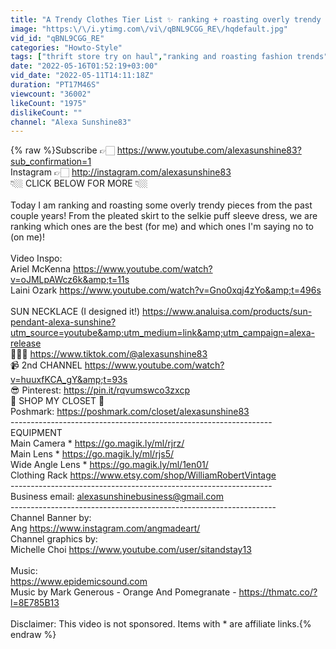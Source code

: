 ```yaml
---
title: "A Trendy Clothes Tier List ✨ ranking + roasting overly trendy clothes ✨"
image: "https:\/\/i.ytimg.com\/vi\/qBNL9CGG_RE\/hqdefault.jpg"
vid_id: "qBNL9CGG_RE"
categories: "Howto-Style"
tags: ["thrift store try on haul","ranking and roasting fashion trends","trends I don't like"]
date: "2022-05-16T01:52:19+03:00"
vid_date: "2022-05-11T14:11:18Z"
duration: "PT17M46S"
viewcount: "36002"
likeCount: "1975"
dislikeCount: ""
channel: "Alexa Sunshine83"
---
```

{% raw %}Subscribe 👉🏻 <a rel="nofollow" target="blank" href="https://www.youtube.com/alexasunshine83?sub_confirmation=1">https://www.youtube.com/alexasunshine83?sub_confirmation=1</a> <br />Instagram 👉🏻 <a rel="nofollow" target="blank" href="http://instagram.com/alexasunshine83">http://instagram.com/alexasunshine83</a><br />👇🏼 CLICK BELOW FOR MORE 👇🏼<br /><br />Today I am ranking and roasting some overly trendy pieces from the past couple years! From the pleated skirt to the selkie puff sleeve dress, we are ranking which ones are the best (for me) and which ones I'm saying no to (on me)!<br /><br />Video Inspo:<br />Ariel McKenna <a rel="nofollow" target="blank" href="https://www.youtube.com/watch?v=oJMLpAWcz6k&amp;t=11s">https://www.youtube.com/watch?v=oJMLpAWcz6k&amp;t=11s</a><br />Laini Ozark <a rel="nofollow" target="blank" href="https://www.youtube.com/watch?v=Gno0xqj4zYo&amp;t=496s">https://www.youtube.com/watch?v=Gno0xqj4zYo&amp;t=496s</a><br /><br />SUN NECKLACE (I designed it!) <a rel="nofollow" target="blank" href="https://www.analuisa.com/products/sun-pendant-alexa-sunshine?utm_source=youtube&amp;utm_medium=link&amp;utm_campaign=alexa-release">https://www.analuisa.com/products/sun-pendant-alexa-sunshine?utm_source=youtube&amp;utm_medium=link&amp;utm_campaign=alexa-release</a> <br />💁🏼‍♀️ <a rel="nofollow" target="blank" href="https://www.tiktok.com/@alexasunshine83">https://www.tiktok.com/@alexasunshine83</a> <br />📹 2nd CHANNEL <a rel="nofollow" target="blank" href="https://www.youtube.com/watch?v=huuxfKCA_gY&amp;t=93s">https://www.youtube.com/watch?v=huuxfKCA_gY&amp;t=93s</a><br />😎 Pinterest: <a rel="nofollow" target="blank" href="https://pin.it/rqvumswco3zxcp">https://pin.it/rqvumswco3zxcp</a><br />👗 SHOP MY CLOSET 👚<br />Poshmark: <a rel="nofollow" target="blank" href="https://poshmark.com/closet/alexasunshine83">https://poshmark.com/closet/alexasunshine83</a><br />----------------------------------------­-------------------------<br />EQUIPMENT<br />Main Camera * <a rel="nofollow" target="blank" href="https://go.magik.ly/ml/rjrz/">https://go.magik.ly/ml/rjrz/</a><br />Main Lens * <a rel="nofollow" target="blank" href="https://go.magik.ly/ml/rjs5/">https://go.magik.ly/ml/rjs5/</a><br />Wide Angle Lens * <a rel="nofollow" target="blank" href="https://go.magik.ly/ml/1en01/">https://go.magik.ly/ml/1en01/</a> <br />Clothing Rack <a rel="nofollow" target="blank" href="https://www.etsy.com/shop/WilliamRobertVintage">https://www.etsy.com/shop/WilliamRobertVintage</a><br />----------------------------------------­-------------------------<br />Business email: alexasunshinebusiness@gmail.com <br />----------------------------------------­--------------------------<br />Channel Banner by:<br />Ang <a rel="nofollow" target="blank" href="https://www.instagram.com/angmadeart/">https://www.instagram.com/angmadeart/</a><br />Channel graphics by:<br />Michelle Choi <a rel="nofollow" target="blank" href="https://www.youtube.com/user/sitandstay13">https://www.youtube.com/user/sitandstay13</a><br /><br />Music: <br /><a rel="nofollow" target="blank" href="https://www.epidemicsound.com">https://www.epidemicsound.com</a><br />Music by Mark Generous - Orange And Pomegranate - <a rel="nofollow" target="blank" href="https://thmatc.co/?l=8E785B13">https://thmatc.co/?l=8E785B13</a> <br /><br />Disclaimer: This video is not sponsored. Items with * are affiliate links.{% endraw %}
